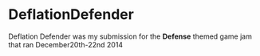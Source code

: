 # DeflationDefender
Deflation Defender was my submission for the **Defense** themed game jam that ran December20th-22nd 2014

